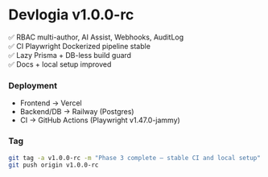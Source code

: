 # Devlogia v1.0.0-rc
✅ RBAC multi-author, AI Assist, Webhooks, AuditLog  
✅ CI Playwright Dockerized pipeline stable  
✅ Lazy Prisma + DB-less build guard  
✅ Docs + local setup improved  

### Deployment
- Frontend → Vercel  
- Backend/DB → Railway (Postgres)  
- CI → GitHub Actions (Playwright v1.47.0-jammy)

### Tag
```bash
git tag -a v1.0.0-rc -m "Phase 3 complete — stable CI and local setup"
git push origin v1.0.0-rc
```
